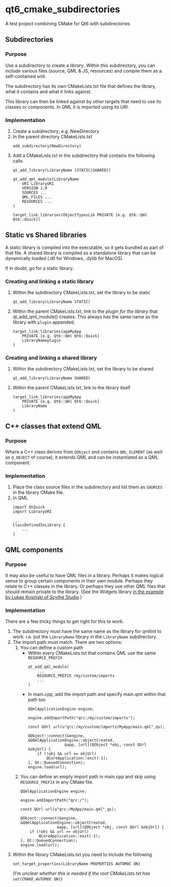 # qt6_cmake_subdirectories

A test project combining CMake for Qt6 with subdirectories

## Subdirectories

### Purpose
Use a subdirectory to create a _library_. Within this subdirectory, you can include various files (source, QML & JS, resources) and compile them as a self-contained unit.

The subdirectory has its own CMakeLists.txt file that defines the library, what it contains and what it links against.

This library can then be linked against by other targets that need to use its classes or components. In QML it is imported using its URI.

### Implementation
1. Create a subdirectory; e.g. NewDirectory
1. In the parent directory CMakeLists.txt
	```
	add_subdirectory(NewDirectory)
	```
1. Add a CMakeLists.txt in the subdirectory that contains the following calls
	```
	qt_add_library(LibraryName [STATIC|SHARED])

	qt_add_qml_module(LibraryName
		URI LibraryURI
		VERSION 1.0
		SOURCES ...
		QML_FILES ...
		RESOURCES ...
	)

	target_link_libraries(ObjectTypesLib PRIVATE [e.g. Qt6::Qml Qt6::Quick])
	```

## Static vs Shared libraries

A static library is compiled into the executable, so it gets bundled as part of that file. A shared library is compiled as a standalone library that can be dynamically loaded (.dll for Windows, .dylib for MacOS).

If in doubt, go for a static library.

### Creating and linking a static library

1. Within the subdirectory CMakeLists.txt, set the library to be static
	```
	qt_add_library(LibraryName STATIC)
	```
1. Within the parent CMakeLists.txt, link to the _plugin for the library_ that qt_add_qml_module() creates. This always has the same name as the library with `plugin` appended.
	```
	target_link_libraries(appMyApp
		PRIVATE [e.g. Qt6::Qml Qt6::Quick]
		LibraryNameplugin
	)
	```

### Creating and linking a shared library

1. Within the subdirectory CMakeLists.txt, set the library to be shared
	```
	qt_add_library(LibraryName SHARED)
	```
1. Within the parent CMakeLists.txt, link to the library itself
	```
	target_link_libraries(appMyApp
		PRIVATE [e.g. Qt6::Qml Qt6::Quick]
		LibraryName
	)
	```

## C++ classes that extend QML

### Purpose

Where a C++ class derives from `QObject` and contains `QML_ELEMENT` (as well as `Q_OBJECT` of course), it extends QML and can be instantiated as a QML component.

### Implementation

1. Place the class source files in the subdirectory and list them as `SOURCES` in the library CMake file.
1. In QML
	```
	import QtQuick
	import LibraryURI

	...
	ClassDefinedInLibrary {
		...
	}
	```

## QML components

### Purpose

It may also be useful to have QML files in a library. Perhaps it makes logical sense to group certain components in their own module. Perhaps they relate to C++ classes in the library. Or perhaps they use other QML files that should remain private to the library. (See the Widgets library [in the example by Lukas Kosiński of Scythe Studio](https://github.com/scytheStudio/qt_add_qml_module_example).)

### Implementation

There are a few tricky things to get right for this to work.
1. The subdirectory must have the same name as the library for qmllint to work. i.e. put the `LibraryName` library in the `LibraryName` subdirectory.
1. The import path must match. There are two options:
	1. You can define a custom path
		- Within every CMakeLists.txt that contains QML use the same `RESOURCE_PREFIX`
			```
			qt_add_qml_module(
				...
				RESOURCE_PREFIX /my/custom/imports
				...
			)
			```
		- In main.cpp, add the import path and specify main.qml within that path too
			```
			QQmlApplicationEngine engine;

			engine.addImportPath("qrc:/my/custom/imports");

			const QUrl url(u"qrc:/my/custom/imports/MyApp/main.qml"_qs);

			QObject::connect(&engine, &QQmlApplicationEngine::objectCreated,
							&app, [url](QObject *obj, const QUrl &objUrl) {
				if (!obj && url == objUrl)
					QCoreApplication::exit(-1);
			}, Qt::QueuedConnection);
			engine.load(url);

			```
	2. You can define an empty import path in main.cpp and skip using `RESOURCE_PREFIX` in any CMake file.
		```
		QQmlApplicationEngine engine;

		engine.addImportPath("qrc:/");

		const QUrl url(u"qrc:/MyApp/main.qml"_qs);

		QObject::connect(&engine, &QQmlApplicationEngine::objectCreated,
						&app, [url](QObject *obj, const QUrl &objUrl) {
			if (!obj && url == objUrl)
				QCoreApplication::exit(-1);
		}, Qt::QueuedConnection);
		engine.load(url);

		```
1. Within the library CMakeLists.txt you need to include the following
	```
	set_target_properties(LibraryName PROPERTIES AUTOMOC ON)
	```
    _(I'm unclear whether this is needed if the root CMakeLists.txt has `set(CMAKE_AUTOMOC ON)`)_
